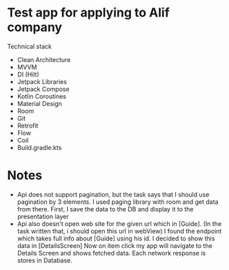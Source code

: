 # Test app for applying to Alif company

Technical stack
- Clean Architecture
- MVVM
- DI (Hilt)
- Jetpack Libraries
- Jetpack Compose
- Kotlin Coroutines
- Material Design
- Room
- Git
- Retrofit
- Flow
- Coil
- Build.gradle.kts

# Notes

- Api does not support pagination, but the task says that I should use pagination by 3 elements.
  I used paging library with room and get data from there.
  First, I save the data to the DB and display it to the presentation layer
- Api also doesn't open web site for the given url which in [Guide].
  (In the task written that, i should open this url in webView)
  I found the endpoint which takes full info about [Guide] using his id. 
  I decided to show this data in [DetailsScreen]
  Now on item click my app will navigate to the Details Screen and shows fetched data.
  Each network response is stores in Database.